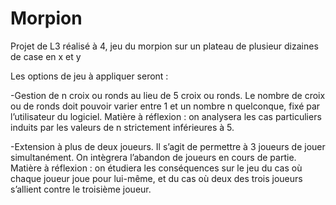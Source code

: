 # Morpion
Projet de L3 réalisé à 4, jeu du morpion sur un plateau de plusieur dizaines de case en x et y

Les options de jeu à appliquer seront :

-Gestion de n croix ou ronds au lieu de 5 croix ou ronds. Le nombre de croix ou de ronds doit pouvoir varier entre 1 et un
 nombre n quelconque, fixé par l’utilisateur du logiciel.
 Matière à réflexion : on analysera les cas particuliers induits par les valeurs de n strictement inférieures à 5.
 
-Extension à plus de deux joueurs. Il s’agit de permettre à 3 joueurs de jouer simultanément. On intègrera l’abandon de
 joueurs en cours de partie.
 Matière à réflexion : on étudiera les conséquences sur le jeu du cas où chaque joueur joue pour lui-même, et du cas où deux
 des trois joueurs s’allient contre le troisième joueur.
